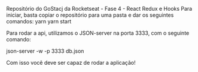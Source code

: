 Repositório do GoStacj da Rocketseat - Fase 4 - React Redux e Hooks
Para iniciar, basta copiar o repositório para uma pasta e dar os seguintes comandos:
yarn
yarn start

Para rodar a api, utilizamos o JSON-server na porta 3333, com o seguinte comando:

json-server -w -p 3333 db.json

Com isso você deve ser capaz de rodar a aplicação!